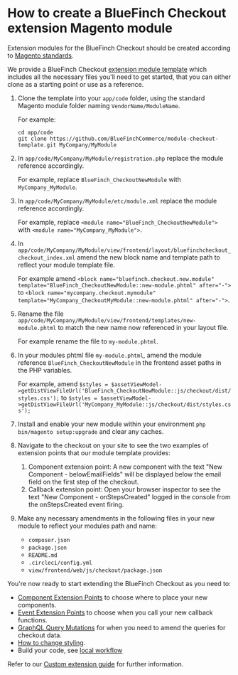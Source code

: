 # How to create a BlueFinch Checkout extension Magento module

Extension modules for the BlueFinch Checkout should be created according to [Magento standards](https://experienceleague.adobe.com/en/docs/commerce-learn/tutorials/backend-development/create-module).

We provide a BlueFinch Checkout [extension module template](https://github.com/BlueFinchCommerce/module-checkout-template) which includes all the necessary files you'll need to get started, that you can either clone as a starting point or use as a reference.

1. Clone the template into your `app/code` folder, using the standard Magento module folder naming `VendorName/ModuleName`.

    For example:

    ```
    cd app/code
    git clone https://github.com/BlueFinchCommerce/module-checkout-template.git MyCompany/MyModule
    ```

2. In `app/code/MyCompany/MyModule/registration.php` replace the module reference accordingly.

    For example, replace `BlueFinch_CheckoutNewModule` with `MyCompany_MyModule`.

3. In `app/code/MyCompany/MyModule/etc/module.xml` replace the module reference accordingly.

    For example, replace `<module name="BlueFinch_CheckoutNewModule">` with `<module name="MyCompany_MyModule">`.

4. In `app/code/MyCompany/MyModule/view/frontend/layout/bluefinchcheckout_checkout_index.xml` amend the new block name and template path to reflect your module template file.

    For example amend `<block name="bluefinch.checkout.new.module" template="BlueFinch_CheckoutNewModule::new-module.phtml" after="-">` to `<block name="mycompany.checkout.mymodule" template="MyCompany_CheckoutMyModule::new-module.phtml" after="-">`.

5. Rename the file `app/code/MyCompany/MyModule/view/frontend/templates/new-module.phtml` to match the new name now referenced in your layout file.

    For example rename the file to `my-module.phtml`.

6. In your modules phtml file `my-module.phtml`, amend the module reference `BlueFinch_CheckoutNewModule` in the frontend asset paths in the PHP variables.

    For example, amend `$styles = $assetViewModel->getDistViewFileUrl('BlueFinch_CheckoutNewModule::js/checkout/dist/styles.css');` to `$styles = $assetViewModel->getDistViewFileUrl('MyCompany_MyModule::js/checkout/dist/styles.css');`

7. Install and enable your new module within your environment `php bin/magento setup:upgrade` and clear any caches.

8. Navigate to the checkout on your site to see the two examples of extension points that our module template provides:
    1. Component extension point: A new component with the text "New Component - belowEmailFields" will be displayed below the email field on the first step of the checkout.
    2. Callback extension point: Open your browser inspector to see the text "New Component - onStepsCreated" logged in the console from the onStepsCreated event firing.
    
9. Make any necessary amendments in the following files in your new module to reflect your modules path and name:
    - `composer.json`
    - `package.json`
    - `README.md`
    - `.circleci/config.yml`
    - `view/frontend/web/js/checkout/package.json`

You're now ready to start extending the BlueFinch Checkout as you need to:

- [Component Extension Points](Extensions.md#component-extension-points) to choose where to place your new components.
- [Event Extension Points](Extensions.md#event-extension-points) to choose when you call your new callback functions.
- [GraphQL Query Mutations](Extensions.md#graphql-query-mutations) for when you need to amend the queries for checkout data.
- [How to change styling](Extensions.md#how-to-change-styling).
- Build your code, see [local workflow](../.github/CONTRIBUTING.md#local-workflow)

Refer to our [Custom extension guide](Extensions.md) for further information.